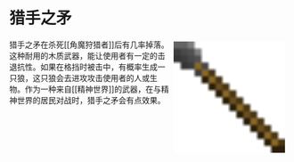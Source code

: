 # 猎手之矛

<div style="width:500px;">
   <img src="/images/Items/huntsmanspear.png" align="right" width="200" hspace="5" vspace="5" />
   <p>猎手之矛在杀死[[角魔狩猎者]]后有几率掉落。这种耐用的木质武器，能让使用者有一定的击退抗性。如果在格挡时被击中，有概率生成一只狼，这只狼会去进攻攻击使用者的人或生物。作为一种来自[[精神世界]]的武器，在与精神世界的居民对战时，猎手之矛会有点效果。</p>
</div>
